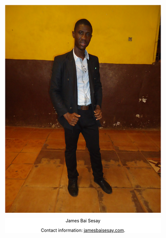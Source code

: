 
<html>
<head>
<title>HOME</title>
</head>
<body>
<img src="GITHUBP.png" alt="">

<style>
footer{
 background-color: #fff;
  color: #000;
  text-align: center;
}
 footer a {
  color: #000;
}
 </style>
 <footer>
  <p>James Bai Sesay</p>
  <p>Contact information: <a href="Jamesbaisesay.com">
  jamesbaisesay.com</a>.</p>
</footer> 



</body>
</html> 
